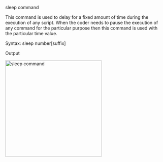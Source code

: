 sleep command

This command is used to delay for a fixed amount of time during the execution of any script.
When the coder needs to pause the execution of any command for the particular purpose then this command is used with the particular time value. 

Syntax:
    sleep number[suffix]


Output

<img width="303" alt="sleep command" src="https://user-images.githubusercontent.com/92944722/159270934-93a81c31-ff63-4887-8c32-7216438ac4f3.png">
